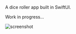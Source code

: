 A dice roller app built in SwiftUI.

Work in progress...

![screenshot](https://github.com/Skelt3r/swift-ui-dice/assets/58678379/bf85027e-a427-4c07-852b-c7bd6d1352c5)
